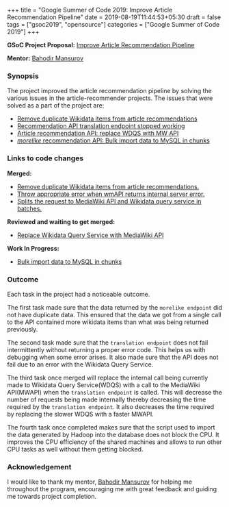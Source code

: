 +++
title = "Google Summer of Code 2019: Improve Article Recommendation Pipeline"
date = 2019-08-19T11:44:53+05:30
draft = false
tags = ["gsoc2019", "opensource"]
categories = ["Google Summer of Code 2019"]
+++

**GSoC Project Proposal:** [Improve Article Recommendation Pipeline](https://phabricator.wikimedia.org/T218971)

**Mentor:** [Bahodir Mansurov](https://phabricator.wikimedia.org/p/bmansurov/)

### Synopsis

The project improved the article recommendation pipeline by solving the various issues in the article-recommender projects.
The issues that were solved as a part of the project are:

- [Remove duplicate Wikidata items from article recommendations](https://phabricator.wikimedia.org/T216721)
- [Recommendation API translation endpoint stopped working](https://phabricator.wikimedia.org/T215222)
- [Article recommendation API: replace WDQS with MW API](https://phabricator.wikimedia.org/T216750)
- [*morelike* recommendation API: Bulk import data to MySQL in chunks](https://phabricator.wikimedia.org/T211980)

### Links to code changes

**Merged:**

- [Remove duplicate Wikidata items from article recommendations.](https://gerrit.wikimedia.org/r/#/c/mediawiki/services/recommendation-api/+/512913/)
- [Throw appropriate error when wmAPI returns internal server error.](https://gerrit.wikimedia.org/r/#/c/mediawiki/services/recommendation-api/+/516732/)
- [Splits the request to MediaWiki API and Wikidata query service in batches.](https://gerrit.wikimedia.org/r/#/c/mediawiki/services/recommendation-api/+/517078/)

**Reviewed and waiting to get merged:**

- [Replace Wikidata Query Service with MediaWiki API](https://gerrit.wikimedia.org/r/#/c/mediawiki/services/recommendation-api/+/523779/)

**Work In Progress:**

- [Bulk import data to MySQL in chunks](https://gerrit.wikimedia.org/r/#/c/research/article-recommender/deploy/+/527571/)

### Outcome

Each task in the project had a noticeable outcome.

The first task made sure that the data returned by the `morelike endpoint` did not have duplicate data.
This ensured that the data we got from a single call to the API contained more wikidata items than what was being returned previously.

The second task made sure that the `translation endpoint` does not fail intermittently without returning a proper error code.
This helps us with debugging when some error arises. It also made sure that the API does not fail due to an error with the Wikidata Query Service.

The third task once merged will replace the internal call being currently made to Wikidata Query Service(WDQS) with a call to the MediaWiki API(MWAPI) when
the `translation endpoint` is called. This will decrease the number of requests being made internally thereby decreasing the time required by the
`translation endpoint`. It also decreases the time required by replacing the slower WDQS with a faster MWAPI.

The fourth task once completed makes sure that the script used to import the data generated by Hadoop into the database does not block the CPU.
It improves the CPU efficiency of the shared machines and allows to run other CPU tasks as well without them getting blocked.

### Acknowledgement

I would like to thank my mentor, [Bahodir Mansurov](https://phabricator.wikimedia.org/p/bmansurov/) for helping me throughout the program,
encouraging me with great feedback and guiding me towards project completion.
